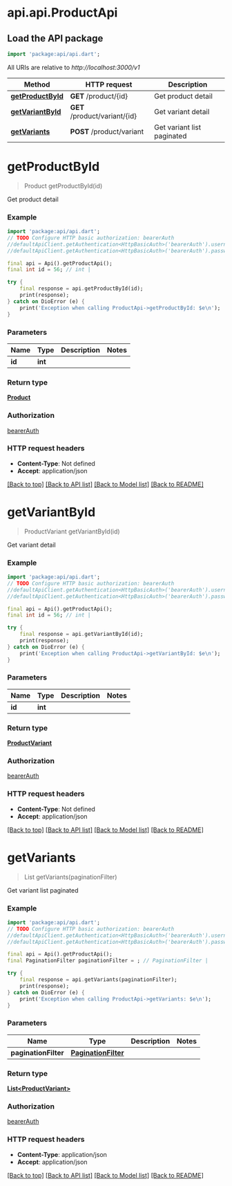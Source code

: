 # api.api.ProductApi

## Load the API package
```dart
import 'package:api/api.dart';
```

All URIs are relative to *http://localhost:3000/v1*

Method | HTTP request | Description
------------- | ------------- | -------------
[**getProductById**](ProductApi.md#getproductbyid) | **GET** /product/{id} | Get product detail
[**getVariantById**](ProductApi.md#getvariantbyid) | **GET** /product/variant/{id} | Get variant detail
[**getVariants**](ProductApi.md#getvariants) | **POST** /product/variant | Get variant list paginated


# **getProductById**
> Product getProductById(id)

Get product detail

### Example
```dart
import 'package:api/api.dart';
// TODO Configure HTTP basic authorization: bearerAuth
//defaultApiClient.getAuthentication<HttpBasicAuth>('bearerAuth').username = 'YOUR_USERNAME'
//defaultApiClient.getAuthentication<HttpBasicAuth>('bearerAuth').password = 'YOUR_PASSWORD';

final api = Api().getProductApi();
final int id = 56; // int | 

try {
    final response = api.getProductById(id);
    print(response);
} catch on DioError (e) {
    print('Exception when calling ProductApi->getProductById: $e\n');
}
```

### Parameters

Name | Type | Description  | Notes
------------- | ------------- | ------------- | -------------
 **id** | **int**|  | 

### Return type

[**Product**](Product.md)

### Authorization

[bearerAuth](../README.md#bearerAuth)

### HTTP request headers

 - **Content-Type**: Not defined
 - **Accept**: application/json

[[Back to top]](#) [[Back to API list]](../README.md#documentation-for-api-endpoints) [[Back to Model list]](../README.md#documentation-for-models) [[Back to README]](../README.md)

# **getVariantById**
> ProductVariant getVariantById(id)

Get variant detail

### Example
```dart
import 'package:api/api.dart';
// TODO Configure HTTP basic authorization: bearerAuth
//defaultApiClient.getAuthentication<HttpBasicAuth>('bearerAuth').username = 'YOUR_USERNAME'
//defaultApiClient.getAuthentication<HttpBasicAuth>('bearerAuth').password = 'YOUR_PASSWORD';

final api = Api().getProductApi();
final int id = 56; // int | 

try {
    final response = api.getVariantById(id);
    print(response);
} catch on DioError (e) {
    print('Exception when calling ProductApi->getVariantById: $e\n');
}
```

### Parameters

Name | Type | Description  | Notes
------------- | ------------- | ------------- | -------------
 **id** | **int**|  | 

### Return type

[**ProductVariant**](ProductVariant.md)

### Authorization

[bearerAuth](../README.md#bearerAuth)

### HTTP request headers

 - **Content-Type**: Not defined
 - **Accept**: application/json

[[Back to top]](#) [[Back to API list]](../README.md#documentation-for-api-endpoints) [[Back to Model list]](../README.md#documentation-for-models) [[Back to README]](../README.md)

# **getVariants**
> List<ProductVariant> getVariants(paginationFilter)

Get variant list paginated

### Example
```dart
import 'package:api/api.dart';
// TODO Configure HTTP basic authorization: bearerAuth
//defaultApiClient.getAuthentication<HttpBasicAuth>('bearerAuth').username = 'YOUR_USERNAME'
//defaultApiClient.getAuthentication<HttpBasicAuth>('bearerAuth').password = 'YOUR_PASSWORD';

final api = Api().getProductApi();
final PaginationFilter paginationFilter = ; // PaginationFilter | 

try {
    final response = api.getVariants(paginationFilter);
    print(response);
} catch on DioError (e) {
    print('Exception when calling ProductApi->getVariants: $e\n');
}
```

### Parameters

Name | Type | Description  | Notes
------------- | ------------- | ------------- | -------------
 **paginationFilter** | [**PaginationFilter**](PaginationFilter.md)|  | 

### Return type

[**List&lt;ProductVariant&gt;**](ProductVariant.md)

### Authorization

[bearerAuth](../README.md#bearerAuth)

### HTTP request headers

 - **Content-Type**: application/json
 - **Accept**: application/json

[[Back to top]](#) [[Back to API list]](../README.md#documentation-for-api-endpoints) [[Back to Model list]](../README.md#documentation-for-models) [[Back to README]](../README.md)

